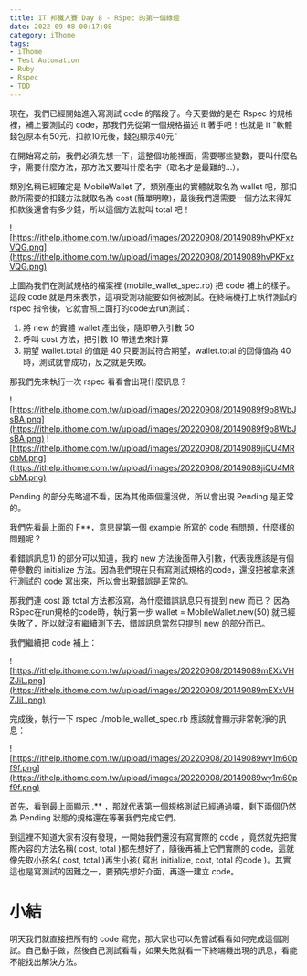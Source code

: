 ```yaml
---
title: IT 邦鐵人賽 Day 8 - RSpec 的第一個綠燈
date: 2022-09-08 00:17:08
category: iThome
tags: 
- iThome
- Test Automation
- Ruby
- Rspec
- TDD
---
```

現在，我們已經開始進入寫測試 code 的階段了。今天要做的是在 Rspec 的規格裡，補上要測試的 code，那我們先從第一個規格描述 it 著手吧！也就是 it "軟體錢包原本有50元，扣款10元後，錢包顯示40元"

在開始寫之前，我們必須先想一下，這整個功能裡面，需要哪些變數，要叫什麼名字，需要什麼方法，那方法又要叫什麼名字（取名才是最難的...）。

類別名稱已經確定是 MobileWallet 了，類別產出的實體就取名為 wallet 吧，那扣款所需要的扣錢方法就取名為 cost (簡單明瞭)，最後我們還需要一個方法來得知扣款後還會有多少錢，所以這個方法就叫 total 吧！

![https://ithelp.ithome.com.tw/upload/images/20220908/20149089hvPKFxzVQG.png](https://ithelp.ithome.com.tw/upload/images/20220908/20149089hvPKFxzVQG.png)

上圖為我們在測試規格的檔案裡 (mobile_wallet_spec.rb) 把 code 補上的樣子。這段 code 就是用來表示，這項受測功能要如何被測試。在終端機打上執行測試的 rspec 指令後，它就會照上面打的code去run測試：
1. 將 new 的實體 wallet 產出後，隨即帶入引數 50 
2. 呼叫 cost 方法，把引數 10 帶進去來計算
3. 期望 wallet.total 的值是 40
只要測試符合期望，wallet.total 的回傳值為 40 時，測試就會成功，反之就是失敗。

那我們先來執行一次 rspec 看看會出現什麼訊息？

![https://ithelp.ithome.com.tw/upload/images/20220908/20149089f9p8WbJsBA.png](https://ithelp.ithome.com.tw/upload/images/20220908/20149089f9p8WbJsBA.png)
![https://ithelp.ithome.com.tw/upload/images/20220908/20149089jiQU4MRcbM.png](https://ithelp.ithome.com.tw/upload/images/20220908/20149089jiQU4MRcbM.png)

Pending 的部分先略過不看，因為其他兩個還沒做，所以會出現 Pending 是正常的。

我們先看最上面的 F**，意思是第一個 example 所寫的 code 有問題，什麼樣的問題呢？

看錯誤訊息1) 的部分可以知道，我的 new 方法後面帶入引數，代表我應該是有個帶參數的 initialize 方法。因為我們現在只有寫測試規格的code，還沒把被拿來進行測試的 code 寫出來，所以會出現錯誤是正常的。

那我們連 cost 跟 total 方法都沒寫，為什麼錯誤訊息只有提到 new 而已？
因為RSpec在run規格的code時，執行第一步 wallet = MobileWallet.new(50) 就已經失敗了，所以就沒有繼續測下去，錯誤訊息當然只提到 new 的部分而已。

我們繼續把 code 補上：

![https://ithelp.ithome.com.tw/upload/images/20220908/20149089mEXxVHZJiL.png](https://ithelp.ithome.com.tw/upload/images/20220908/20149089mEXxVHZJiL.png)

完成後，執行一下 rspec ./mobile_wallet_spec.rb 應該就會顯示非常乾淨的訊息：

![https://ithelp.ithome.com.tw/upload/images/20220908/20149089wy1m60pf9f.png](https://ithelp.ithome.com.tw/upload/images/20220908/20149089wy1m60pf9f.png)

首先，看到最上面顯示 .** ，那就代表第一個規格測試已經通過囉，剩下兩個仍然為 Pending 狀態的規格還在等著我們完成它們。

到這裡不知道大家有沒有發現，一開始我們還沒有寫實際的 code ，竟然就先把實際內容的方法名稱( cost, total )都先想好了，隨後再補上它們實際的 code，這就像先取小孩名( cost, total )再生小孩( 寫出 initialize, cost, total 的code )。其實這也是寫測試的困難之一，要預先想好介面，再逐一建立 code。

# 小結
明天我們就直接把所有的 code 寫完，那大家也可以先嘗試看看如何完成這個測試。自己動手做，然後自己測試看看，如果失敗就看一下終端機出現的訊息，看能不能找出解決方法。

